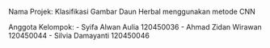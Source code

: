 Nama Projek: Klasifikasi Gambar Daun Herbal menggunakan metode CNN

Anggota Kelompok: - Syifa Alwan Aulia 120450036
                  - Ahmad Zidan Wirawan 120450044
                  - Silvia Damayanti 120450046
